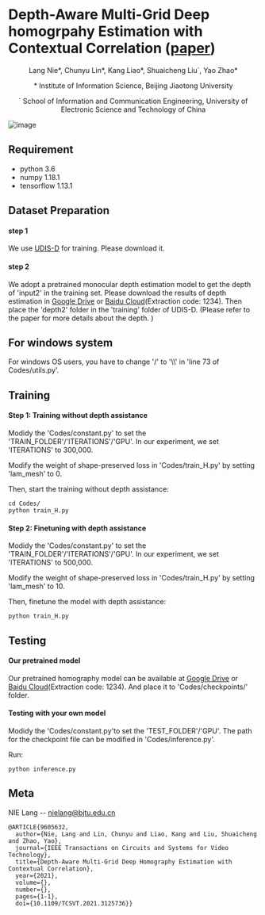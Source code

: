 # Depth-Aware Multi-Grid Deep homogrpahy Estimation with Contextual Correlation ([paper](https://arxiv.org/pdf/2107.02524.pdf))
<p align="center">Lang Nie*, Chunyu Lin*, Kang Liao*, Shuaicheng Liu`, Yao Zhao*</p>
<p align="center">* Institute of Information Science, Beijing Jiaotong University</p>
<p align="center">` School of Information and Communication Engineering, University of Electronic Science and Technology of China</p>

![image](https://github.com/nie-lang/Multi-Grid-Deep-Homography/blob/main/network.jpg)
## Requirement
* python 3.6
* numpy 1.18.1
* tensorflow 1.13.1

## Dataset Preparation
#### step 1
We use [UDIS-D](https://github.com/nie-lang/UnsupervisedDeepImageStitching) for training. Please download it.
#### step 2
We adopt a pretrained monocular depth estimation model to get the depth of 'input2' in the training set. Please download the results of depth estimation in [Google Drive](https://drive.google.com/file/d/1UTDIpNpl5te8RaO_Zt22bxYjNMLwl5ql/view?usp=sharing) or [Baidu Cloud](https://pan.baidu.com/s/16u2qyYRw6ciMuZz9hrdLoA)(Extraction code: 1234). Then place the 'depth2' folder in the 'training' folder of UDIS-D. (Please refer to the paper for more details about the depth. )

## For windows system
For windows OS users, you have to change '/' to '\\\\' in 'line 73 of Codes/utils.py'.

## Training
#### Step 1: Training without depth assistance
Modidy the 'Codes/constant.py' to set the 'TRAIN_FOLDER'/'ITERATIONS'/'GPU'. In our experiment, we set 'ITERATIONS' to 300,000.

Modify the weight of shape-preserved loss in 'Codes/train_H.py' by setting 'lam_mesh' to 0.

Then, start the training without depth assistance:
```
cd Codes/
python train_H.py
```
#### Step 2: Finetuning with depth assistance
Modidy the 'Codes/constant.py' to set the 'TRAIN_FOLDER'/'ITERATIONS'/'GPU'. In our experiment, we set 'ITERATIONS' to 500,000.

Modify the weight of shape-preserved loss in 'Codes/train_H.py' by setting 'lam_mesh' to 10.

Then, finetune the model with depth assistance:
```
python train_H.py
```

## Testing
#### Our pretrained model
Our pretrained homography model can be available at [Google Drive](https://drive.google.com/drive/folders/1UO0_rttHDANPXX4eY4vizV99spWcqNod?usp=sharing) or [Baidu Cloud](https://pan.baidu.com/s/1cvrPjAfqBozkmU5XiSiJzA)(Extraction code: 1234). And place it to 'Codes/checkpoints/' folder.
#### Testing with your own model
Modidy the 'Codes/constant.py'to set the 'TEST_FOLDER'/'GPU'. The path for the checkpoint file can be modified in 'Codes/inference.py'.

Run:
```
python inference.py
```


## Meta
NIE Lang -- nielang@bjtu.edu.cn
```
@ARTICLE{9605632,
  author={Nie, Lang and Lin, Chunyu and Liao, Kang and Liu, Shuaicheng and Zhao, Yao},
  journal={IEEE Transactions on Circuits and Systems for Video Technology}, 
  title={Depth-Aware Multi-Grid Deep Homography Estimation with Contextual Correlation}, 
  year={2021},
  volume={},
  number={},
  pages={1-1},
  doi={10.1109/TCSVT.2021.3125736}}
```
